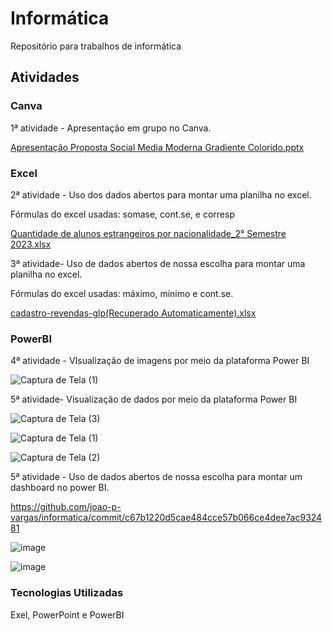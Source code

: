 # Informática

Repositório para trabalhos de informática

## Atividades

### Canva

1ª atividade - Apresentação em grupo no Canva.

[Apresentação Proposta Social Media Moderna Gradiente Colorido.pptx](https://github.com/user-attachments/files/17426383/Apresentacao.Proposta.Social.Media.Moderna.Gradiente.Colorido.pptx)

### Excel

2ª atividade - Uso dos dados abertos para montar uma planilha no excel.

Fórmulas do excel usadas: somase, cont.se, e corresp

[Quantidade de alunos estrangeiros por nacionalidade_2° Semestre 2023.xlsx](https://github.com/user-attachments/files/17426402/Quantidade.de.alunos.estrangeiros.por.nacionalidade_2.Semestre.2023.xlsx)


3ª atividade- Uso de dados abertos de nossa escolha para montar uma planilha no excel.

Fórmulas do excel usadas: máximo, mínimo e cont.se.

[cadastro-revendas-glp(Recuperado Automaticamente).xlsx](https://github.com/user-attachments/files/17426667/cadastro-revendas-glp.Recuperado.Automaticamente.xlsx)


### PowerBI

4ª atividade - VIsualização de imagens por meio da plataforma Power BI

![Captura de Tela (1)](https://github.com/user-attachments/assets/e9cbecec-3678-40ca-920d-3df29c52c734)


5ª atividade- Visualização de dados por meio da plataforma Power BI

![Captura de Tela (3)](https://github.com/user-attachments/assets/ea268557-8c69-408a-9a97-60f105432350)


![Captura de Tela (1)](https://github.com/user-attachments/assets/f2491902-3b09-4f60-b6dc-dc1e92cb7e5b)

![Captura de Tela (2)](https://github.com/user-attachments/assets/a6b1aa36-360f-4742-8b49-d59d93c1af87)


5ª atividade - Uso de dados abertos de nossa escolha para montar um dashboard no power BI.

https://github.com/joao-p-vargas/informatica/commit/c67b1220d5cae484cce57b066ce4dee7ac932481

![image](https://github.com/user-attachments/assets/b9bdce83-bdec-4b6f-934d-6b926609892d)

![image](https://github.com/user-attachments/assets/2ae0f267-c321-4167-9f09-a924a341023b)


### Tecnologias Utilizadas

Exel, PowerPoint e PowerBI
